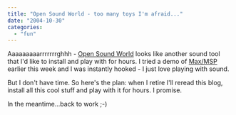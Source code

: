 ```yaml
---
title: "Open Sound World - too many toys I'm afraid..."
date: "2004-10-30"
categories: 
  - "fun"
---
```


Aaaaaaaaarrrrrrrghhh - [Open Sound World](http://osw.sourceforge.net/) looks like another sound tool that I'd like to install and play with for hours. I tried a demo of [Max/MSP](http://www.cycling74.com/products/maxmsp.html) earlier this week and I was instantly hooked - I just love playing with sound.

But I don't have time. So here's the plan: when I retire I'll reread this blog, install all this cool stuff and play with it for hours. I promise.

In the meantime...back to work ;-)
